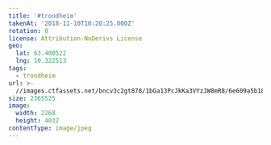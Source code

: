 ```yaml
---
title: '#trondheim'
takenAt: '2018-11-10T10:20:25.000Z'
rotation: 0
license: Attribution-NoDerivs License
geo:
  lat: 63.400522
  lng: 10.322513
tags:
  - trondheim
url: >-
  //images.ctfassets.net/bncv3c2gt878/1bGa13PcJkKa3VYzJW8mR8/6e609a5b185a29ff3dc717add3f48ce2/trondheim_45762157292_o
size: 2365525
image:
  width: 2268
  height: 4032
contentType: image/jpeg
---
```


